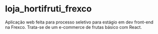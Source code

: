 # loja_hortifruti_frexco
Aplicação web feita para processo seletivo para estágio em dev front-end na Frexco. Trata-se de um e-commerce de frutas básico com React.
